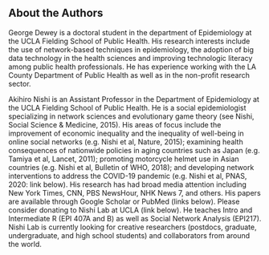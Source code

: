 ## About the Authors

George Dewey is a doctoral student in the department of Epidemiology at the UCLA Fielding School of Public Health. His research interests include the use of network-based techniques in epidemiology, the adoption of big data technology in the health sciences and improving technologic literacy among public health professionals. He has experience working with the LA County Department of Public Health as well as in the non-profit research sector.

Akihiro Nishi is an Assistant Professor in the Department of Epidemiology at the UCLA Fielding School of Public Health. He is a social epidemiologist specializing in network sciences and evolutionary game theory (see Nishi, Social Science & Medicine, 2015). His areas of focus include the improvement of economic inequality and the inequality of well-being in online social networks (e.g. Nishi et al, Nature, 2015); examining health consequences of nationwide policies in aging countries such as Japan (e.g. Tamiya et al, Lancet, 2011); promoting motorcycle helmet use in Asian countries (e.g. Nishi et al, Bulletin of WHO, 2018); and developing network interventions to address the COVID-19 pandemic (e.g. Nishi et al, PNAS, 2020: link below). His research has had broad media attention including New York Times, CNN, PBS NewsHour, NHK News 7, and others. His papers are available through Google Scholar or PubMed (links below). Please consider donating to Nishi Lab at UCLA (link below). He teaches Intro and Intermediate R (EPI 407A and B) as well as Social Network Analysis (EPI217). Nishi Lab is currently looking for creative researchers (postdocs, graduate, undergraduate, and high school students) and collaborators from around the world.


